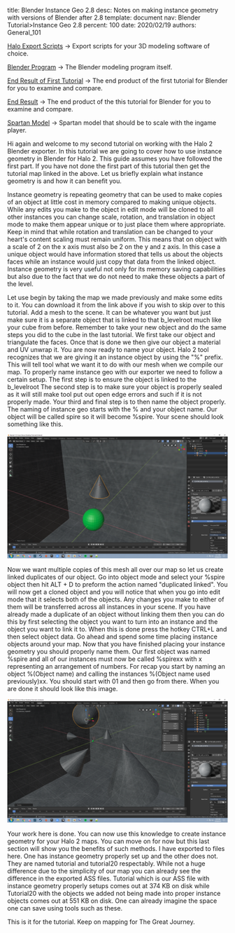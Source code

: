 title:      Blender Instance Geo 2.8
desc:       Notes on making instance geometry with versions of Blender after 2.8
template:   document
nav:        Blender Tutorial>Instance Geo 2.8
percent:    100
date:       2020/02/19
authors:    General_101

[Halo Export Scripts](http://www.h2maps.net/Tools/PC/Export%20Scripts/Halo_Export.7z) -> Export scripts for your 3D modeling software of choice.

[Blender Program](https://www.blender.org/) -> The Blender modeling program itself.

[End Result of First Tutorial](http://www.h2maps.net/Sources/H2EK%20Source/Manual/Blender/Tutorial2.8.blend) -> The end product of the first tutorial for Blender for you to examine and compare.

[End Result](http://www.h2maps.net/Sources/H2EK%20Source/Manual/Blender/Tutorial2-2.8.blend) -> The end product of the this tutorial for Blender for you to examine and compare.

[Spartan Model](http://www.h2maps.net/Sources/H2EK%20Source/Manual/Blender/Spartan.zip) -> Spartan model that should be to scale with the ingame player.

Hi again and welcome to my second tutorial on working with the Halo 2 Blender exporter. 
In this tutorial we are going to cover how to use instance geometry in Blender for Halo 2. This guide assumes you have followed the first part.
If you have not done the first part of this tutorial then get the tutorial map linked in the above. Let us briefly explain what instance geometry is and how it can benefit you.

Instance geometry is repeating geometry that can be used to make copies of an object at little cost in memory compared to making unique objects.
While any edits you make to the object in edit mode will be cloned to all other instances you can change scale, rotation, and translation in object mode to make them appear unique or to just place them where appropriate.
Keep in mind that while rotation and translation can be changed to your heart's content scaling must remain uniform. This means that on object with a scale of 2 on the x axis must also be 2 on the y and z axis.
In this case a unique object would have information stored that tells us about the objects faces while an instance would just copy that data from the linked object.
Instance geometry is very useful not only for its memory saving capabilities but also due to the fact that we do not need to make these objects a part of the level.

Let use begin by taking the map we made previously and make some edits to it. You can download it from the link above if you wish to skip over to this tutorial.
Add a mesh to the scene. It can be whatever you want but just make sure it is a separate object that is linked to that b_levelroot much like your cube from before. 
Remember to take your new object and do the same steps you did to the cube in the last tutorial. We first take our object and triangulate the faces. Once that is done we then give our object a material and UV unwrap it.
You are now ready to name your object. Halo 2 tool recognizes that we are giving it an instance object by using the "%" prefix. This will tell tool what we want it to do with our mesh when we compile our map.
To properly name instance geo with our exporter we need to follow a certain setup.
The first step is to ensure the object is linked to the b_levelroot
The second step is to make sure your object is properly sealed as it will still make tool put out open edge errors and such if it is not properly made.
Your third and final step is to then name the object properly. The naming of instance geo starts with the % and your object name. Our object will be called spire so it will become %spire.
Your scene should look something like this.

![](assets\2.8\2A.png)

Now we want multiple copies of this mesh all over our map so let us create linked duplicates of our object. Go into object mode and select your %spire object then hit ALT + D to preform the action named "duplicated linked". You will now get a cloned object and you will notice that when you go into edit mode that it selects both of the objects.
Any changes you make to either of them will be transferred across all instances in your scene. If you have already made a duplicate of an object without linking them then you can do this by first selecting the object you want to turn into an instance and the object you want to link it to.
When this is done press the hotkey CTRL+L and then select object data. Go ahead and spend some time placing instance objects around your map.
Now that you have finished placing your instance geometry you should properly name them. Our first object was named %spire and all of our instances must now be called %spirexx with x representing an arrangement of numbers.
For recap you start by naming an object %(Object name) and calling the instances %(Object name used previously)xx. You should start with 01 and then go from there.
When you are done it should look like this image.

![](assets\2.8\2B.png)

Your work here is done. You can now use this knowledge to create instance geometry for your Halo 2 maps. You can move on for now but this last section will show you the benefits of such methods. I have exported to files here.
One has instance geometry properly set up and the other does not. They are named tutorial and tutorial20 respectably. While not a huge difference due to the simplicity of our map you can already see the difference in the exported ASS files.
Tutorial which is our ASS file with instance geometry properly setups comes out at 374 KB on disk while Tutorial20 with the objects we added not being made into proper instance objects comes out at 551 KB on disk. One can already imagine the space one can save using tools such as these.

This is it for the tutorial. Keep on mapping for The Great Journey.
